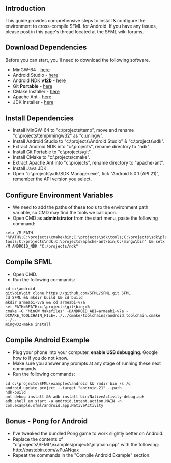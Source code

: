 ## Introduction
This guide provides comprehensive steps to install & configure the environment to cross-compile SFML for Android. If you have any issues, please post in this page's thread located at the SFML wiki forums.

## Download Dependencies
Before you can start, you'll need to download the following software.

* MinGW-64 - [here](https://sourceforge.net/projects/mingw-w64/files/latest/download)
* Android Studio - [here](https://developer.android.com/studio/index.html#win-bundle)
* Android NDK **v12b** - [here](https://developer.android.com/ndk/downloads/older_releases.html)
* Git **Portable** - [here](https://git-scm.com/download/win)
* CMake Installer - [here](http://ant.apache.org/bindownload.cgi)
* Apache Ant - [here](http://ant.apache.org/bindownload.cgi)
* JDK Installer - [here](http://www.oracle.com/technetwork/java/javase/downloads/jdk8-downloads-2133151.html)

## Install Dependencies
* Install MinGW-64 to "c:\projects\temp", move and rename "c:\projects\temp\mingw32" as "c:\mingw".
* Install Android Studio to "c:\projects\Android Studio" & "c:\projects\sdk".
* Extract Android NDK into "c:\projects\", rename directory to "ndk".
* Install Git Portable to "c:\projects\git".
* Install CMake to "c:\projects\cmake".
* Extract Apache Ant into "c:\projects\", rename directory to "apache-ant".
* Install Java JDK.
* Open "c:\projects\sdk\SDK Manager.exe", tick "Android 5.0.1 (API 21)", remember the API version you select.

## Configure Environment Variables
* We need to add the paths of these tools to the environment path variable, so CMD may find the tools we call upon.
* Open CMD as **administrator** from the start menu, paste the following command:
```
setx /M PATH "%PATH%;C:\projects\cmake\bin;C:\projects\sdk\tools;C:\projects\sdk\platform-tools;C:\projects\ndk;C:\projects\apache-ant\bin;C:\mingw\bin" && setx /M ANDROID_NDK "C:/projects/ndk"
```

## Compile SFML
* Open CMD.
* Run the following commands:
```
cd c:\android
git\bin\git clone https://github.com/SFML/SFML.git SFML
cd SFML && mkdir build && cd build
mkdir armeabi-v7a && cd armeabi-v7a
set PATH=%PATH:c:\projects\git\bin;=%
cmake -G "MinGW Makefiles" -DANDROID_ABI=armeabi-v7a -DCMAKE_TOOLCHAIN_FILE=../../cmake/toolchains/android.toolchain.cmake ../..
mingw32-make install
```

## Compile Android Example
* Plug your phone into your computer, **enable USB debugging**. Google how to if you do not know.
* Make sure you answer any prompts at any stage of running these next commands.
* Run the following commands:
```
cd c:\projects\SFML\examples\android && rmdir bin /s /q
android update project --target "android-21" --path .
ndk-build
ant debug install && adb install bin/NativeActivity-debug.apk
adb shell am start -a android.intent.action.MAIN -n com.example.sfml/android.app.NativeActivity
```

## Bonus - Pong for Android
* I've tweaked the bundled Pong game to work slightly better on Android.
* Replace the contents of "c:\projects\SFML\examples\projects\jni\main.cpp" with the following: http://pastebin.com/wPuANqax
* Repeat the commands in the "Compile Android Example" section.